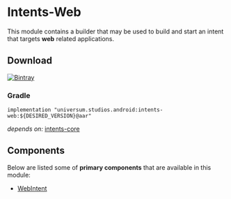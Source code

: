 Intents-Web
===============

This module contains a builder that may be used to build and start an intent that targets **web**
related applications.

## Download ##
[![Bintray](https://api.bintray.com/packages/universum-studios/android/universum.studios.android%3Aintents/images/download.svg)](https://bintray.com/universum-studios/android/universum.studios.android%3Aintents/_latestVersion)

### Gradle ###

    implementation "universum.studios.android:intents-web:${DESIRED_VERSION}@aar"

_depends on:_
[intents-core](https://github.com/universum-studios/android_intents/tree/master/library-core)

## Components ##

Below are listed some of **primary components** that are available in this module:

- [WebIntent](https://github.com/universum-studios/android_intents/blob/master/library-web/src/main/java/universum/studios/android/intent/WebIntent.java)
